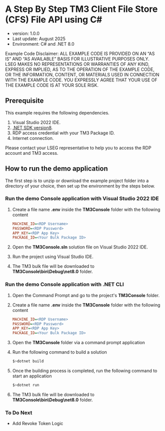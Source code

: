 # A Step By Step TM3 Client File Store (CFS) File API using C#
- version: 1.0.0
- Last update: August 2025
- Environment: C# and .NET 8.0

Example Code Disclaimer:
ALL EXAMPLE CODE IS PROVIDED ON AN “AS IS” AND “AS AVAILABLE” BASIS FOR ILLUSTRATIVE PURPOSES ONLY. LSEG MAKES NO REPRESENTATIONS OR WARRANTIES OF ANY KIND, EXPRESS OR IMPLIED, AS TO THE OPERATION OF THE EXAMPLE CODE, OR THE INFORMATION, CONTENT, OR MATERIALS USED IN CONNECTION WITH THE EXAMPLE CODE. YOU EXPRESSLY AGREE THAT YOUR USE OF THE EXAMPLE CODE IS AT YOUR SOLE RISK.

## <a id="prerequisite"></a> Prerequisite

This example requires the following dependencies.

1. Visual Studio 2022 IDE.
2. [.NET SDK version8](https://dotnet.microsoft.com/en-us/download/dotnet/8.0).
3. RDP access credential with your TM3 Package ID.
4. Internet connection.

Please contact your LSEG representative to help you to access the RDP account and TM3 access.

## <a id="how_to_run"></a>How to run the demo application

The first step is to unzip or download the example project folder into a directory of your choice, then set up the environment by the steps below.

### <a id="csharp_example_run"></a>Run the demo Console application with Visual Studio 2022 IDE

1. Create a file name **.env** inside the **TM3Console** folder with the following content

    ```ini
    MACHINE_ID=<RDP Username>
    PASSWORD=<RDP Password>
    APP_KEY=<RDP App Key>
    PACKAGE_ID=<Your Bulk Package ID>
    ```
2. Open the **TM3Console.sln** solution file on Visual Studio 2022 IDE.
3. Run the project using Visual Studio IDE.
4. The TM3 bulk file will be downloaded to **TM3Console\bin\Debug\net8.0** folder.

### <a id="csharp_example_run"></a>Run the demo Console application with .NET CLI

1. Open the Command Prompt and go to the project's **TM3Console** folder.
2. Create a file name **.env** inside the **TM3Console** folder with the following content

    ```ini
    MACHINE_ID=<RDP Username>
    PASSWORD=<RDP Password>
    APP_KEY=<RDP App Key>
    PACKAGE_ID=<Your Bulk Package ID>
    ```
3. Open the **TM3Console** folder via a command prompt application
4. Run the following command to build a solution

    ```bash
    $>dotnet build
    ```
5. Once the building process is completed, run the following command to start an application

    ```bash
    $>dotnet run
    ```
6. The TM3 bulk file will be downloaded to **TM3Console\bin\Debug\net8.0** folder.

### To Do Next

- Add Revoke Token Logic